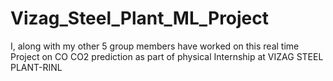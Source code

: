 # Vizag_Steel_Plant_ML_Project

I, along with my other 5 group members have worked on this real time Project on CO CO2 prediction as part of physical Internship at VIZAG STEEL PLANT-RINL
